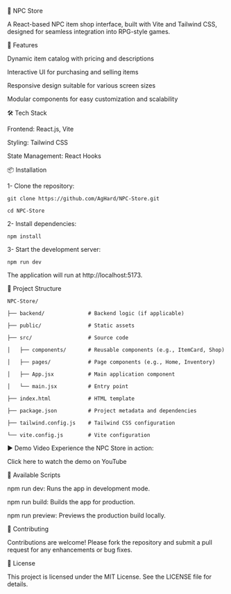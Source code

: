 🛒 NPC Store

A React-based NPC item shop interface, built with Vite and Tailwind CSS, designed for seamless integration into RPG-style games.

🚀 Features

Dynamic item catalog with pricing and descriptions

Interactive UI for purchasing and selling items

Responsive design suitable for various screen sizes

Modular components for easy customization and scalability

🛠️ Tech Stack

Frontend: React.js, Vite

Styling: Tailwind CSS

State Management: React Hooks

📦 Installation

1- Clone the repository:

    git clone https://github.com/AgHard/NPC-Store.git

    cd NPC-Store

2- Install dependencies:

    npm install

3- Start the development server:

    npm run dev

The application will run at http://localhost:5173.

📁 Project Structure

    NPC-Store/

    ├── backend/              # Backend logic (if applicable)

    ├── public/               # Static assets

    ├── src/                  # Source code

    │   ├── components/       # Reusable components (e.g., ItemCard, Shop)

    │   ├── pages/            # Page components (e.g., Home, Inventory)

    │   ├── App.jsx           # Main application component

    │   └── main.jsx          # Entry point

    ├── index.html            # HTML template

    ├── package.json          # Project metadata and dependencies

    ├── tailwind.config.js    # Tailwind CSS configuration

    └── vite.config.js        # Vite configuration
▶️ Demo Video
Experience the NPC Store in action:

Click here to watch the demo on YouTube


🧪 Available Scripts

npm run dev: Runs the app in development mode.

npm run build: Builds the app for production.

npm run preview: Previews the production build locally.

🤝 Contributing

Contributions are welcome! Please fork the repository and submit a pull request for any enhancements or bug fixes.

📄 License

This project is licensed under the MIT License. See the LICENSE file for details.
